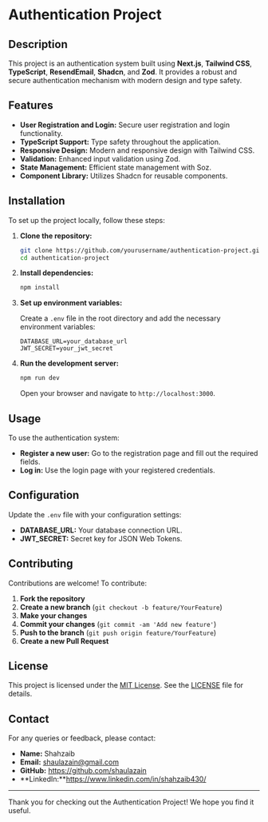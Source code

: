 # **Authentication Project**



## **Description**

This project is an authentication system built using **Next.js**, **Tailwind CSS**, **TypeScript**, **ResendEmail**, **Shadcn**, and **Zod**. It provides a robust and secure authentication mechanism with modern design and type safety.

## **Features**

- **User Registration and Login:** Secure user registration and login functionality.
- **TypeScript Support:** Type safety throughout the application.
- **Responsive Design:** Modern and responsive design with Tailwind CSS.
- **Validation:** Enhanced input validation using Zod.
- **State Management:** Efficient state management with Soz.
- **Component Library:** Utilizes Shadcn for reusable components.

## **Installation**

To set up the project locally, follow these steps:

1. **Clone the repository:**

    ```bash
    git clone https://github.com/yourusername/authentication-project.git
    cd authentication-project
    ```

2. **Install dependencies:**

    ```bash
    npm install
    ```

3. **Set up environment variables:**

    Create a `.env` file in the root directory and add the necessary environment variables:

    ```plaintext
    DATABASE_URL=your_database_url
    JWT_SECRET=your_jwt_secret
    ```

4. **Run the development server:**

    ```bash
    npm run dev
    ```

    Open your browser and navigate to `http://localhost:3000`.

## **Usage**

To use the authentication system:

- **Register a new user:** Go to the registration page and fill out the required fields.
- **Log in:** Use the login page with your registered credentials.

## **Configuration**

Update the `.env` file with your configuration settings:

- **DATABASE_URL:** Your database connection URL.
- **JWT_SECRET:** Secret key for JSON Web Tokens.

## **Contributing**

Contributions are welcome! To contribute:

1. **Fork the repository**
2. **Create a new branch** (`git checkout -b feature/YourFeature`)
3. **Make your changes**
4. **Commit your changes** (`git commit -am 'Add new feature'`)
5. **Push to the branch** (`git push origin feature/YourFeature`)
6. **Create a new Pull Request**

## **License**

This project is licensed under the [MIT License](LICENSE). See the [LICENSE](LICENSE) file for details.

## **Contact**

For any queries or feedback, please contact:

- **Name:** Shahzaib
- **Email:** shaulazain@gmail.com
- **GitHub:** https://github.com/shaulazain
- **LinkedIn:**https://www.linkedin.com/in/shahzaib430/

---

Thank you for checking out the Authentication Project! We hope you find it useful.

